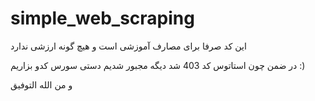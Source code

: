 # simple_web_scraping
این کد صرفا برای مصارف آموزشی است و هیچ گونه ارزشی ندارد

در ضمن چون استاتوس کد 403 شد دیگه مجبور شدیم دستی سورس کدو بزاریم :)

و من الله التوفیق
